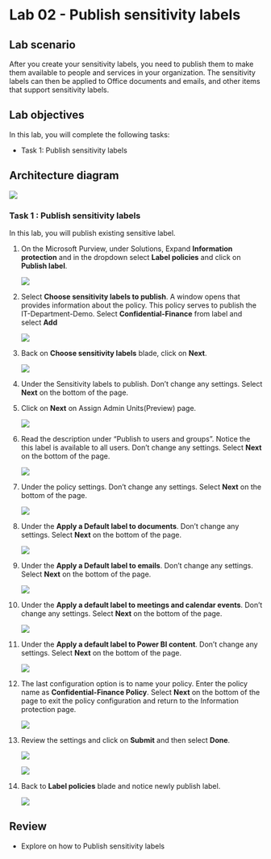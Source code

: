 # Lab 02 - Publish sensitivity labels 

## Lab scenario

After you create your sensitivity labels, you need to publish them to make them available to people and services in your organization. The sensitivity labels can then be applied to Office documents and emails, and other items that support sensitivity labels.

## Lab objectives

In this lab, you will complete the following tasks:

+ Task 1: Publish sensitivity labels
  
## Architecture diagram
![](../media/lab2.png)

### Task 1 : Publish sensitivity labels

In this lab, you will publish existing sensitive label.

1. On the Microsoft Purview, under Solutions, Expand **Information protection** and in the dropdown select **Label policies** and click on **Publish label**.

   ![](../media/lab2-image1.png)    

    
1. Select **Choose sensitivity labels to publish**. A window opens that provides information about the policy. This policy serves to publish the IT-Department-Demo. Select **Confidential-Finance** from label and select **Add**

    ![](../media/lab2-image2.png)    

1. Back on **Choose sensitivity labels** blade, click on **Next**.

     ![](../media/lab2-image3.png)    
     
1. Under the Sensitivity labels to publish.  Don’t change any settings.  Select **Next** on the bottom of the page.

     
1. Click on **Next** on Assign Admin Units(Preview) page.

     ![](../media/lab2-image4.png)    

1. Read the description under “Publish to users and groups”.  Notice the this label is available to all users.  Don’t change any settings.  Select **Next** on the bottom of the page.

    ![](../media/lab2-image5.png)   

1. Under the policy settings.  Don’t change any settings.  Select **Next** on the bottom of the page.

    ![](../media/lab2-image6.png)   

1. Under the **Apply a Default label to documents**.  Don’t change any settings.  Select **Next** on the bottom of the page.

    ![](../media/lab2-image7.png)   

1. Under the **Apply a Default label to emails**.  Don’t change any settings.  Select **Next** on the bottom of the page.

     ![](../media/lab2-image8.png)   
    
1. Under the **Apply a default label to meetings and calendar events**.  Don’t change any settings.  Select **Next** on the bottom of the page.    

   ![](../media/lab2-image9.png)   
    
1. Under the **Apply a default label to Power BI content**.  Don’t change any settings.  Select **Next** on the bottom of the page.

     ![](../media/lab2-image10.png)   
    
1. The last configuration option is to name your policy. Enter the policy name as **Confidential-Finance Policy**.  Select **Next** on the bottom of the page to exit the policy configuration and return to the Information protection page.

   ![](../media/lab2-image11.png)   
    
1. Review the settings and click on **Submit** and then select **Done**.

   ![](../media/lab2-image12.png)   
    
   ![](../media/lab2-image13.png)   

1. Back to **Label policies** blade and notice newly publish label.

   ![](../media/lab2-image14.png)   


## Review
+ Explore on how to Publish sensitivity labels
